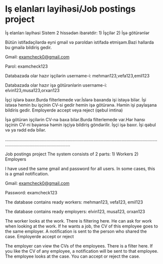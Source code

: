 # Iş elanları layihəsi/Job postings project
İş elanları layihəsi
Sistem 2 hissədən ibarətdir: 1) İşçilər 2) İşə götürənlər

Bütün istifadəçilərdə eyni gmail və paroldan istifadə etmişəm.Bəzi hallarda bu gmailə bildiriş gedir.

Gmail: examcheck0@gmail.com

Parol: examcheck123

Databazada olar hazır işçilərin username-i:
mehman123,vefa123,emil123

Databazada olar hazır işə götürənlərin username-i:
elvin123,musa123,orxan123

İşçi işlərə baxır.Burda filterlemede var.İslərə baxanda işi istəyə bilər. İşi istəsə hemin bu işçinin CV-si gedir hemin işə götürənə.
Həmin işi paylaşana bildiris gedir.
Employerde accept veya reject (qebul imtina)

İşə götürən işçilərin CV-nə baxa bilər.Burda filterlemede var.Hər hansı işçinin CV-ni bəyənsə həmin işçiyə bildiriş göndərilir.
İşçi işə baxır. İşi qəbul və ya rədd edə bilər.

.................................................................................................................................................................................

Job postings project
The system consists of 2 parts: 1) Workers 2) Employers

I have used the same gmail and password for all users. In some cases, this is a gmail notification.

Gmail: examcheck0@gmail.com

Password: examcheck123

The database contains ready workers:
mehman123, vefa123, emil123

The database contains ready employers:
elvin123, musa123, orxan123

The worker looks at the work. There is filtering here. He can ask for work when looking at the work. If he wants a job, the CV of this employee goes to the same employer.
A notification is sent to the person who shared the case.
Employerde accept or reject

The employer can view the CVs of the employees. There is a filter here. If you like the CV of any employee, a notification will be sent to that employee.
The employee looks at the case. You can accept or reject the case.

